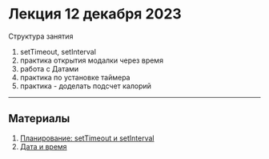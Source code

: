 # Лекция 12 декабря 2023

Структура занятия

1. setTimeout, setInterval
2. практика открытия модалки через время
3. работа с Датами
4. практика по установке таймера
5. практика - доделать подсчет калорий

---

## Материалы

1. [Планирование: setTimeout и setInterval](https://learn.javascript.ru/settimeout-setinterval)
2. [Дата и время](https://learn.javascript.ru/date)
